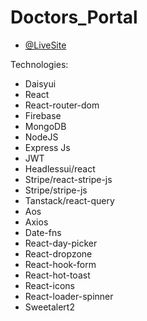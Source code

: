 # Doctors_Portal

- [@LiveSite](https://dorctors-portal-auth.web.app/)

Technologies:

- Daisyui
- React
- React-router-dom
- Firebase
- MongoDB
- NodeJS
- Express Js
- JWT
- Headlessui/react
- Stripe/react-stripe-js
- Stripe/stripe-js
- Tanstack/react-query
- Aos
- Axios
- Date-fns
- React-day-picker
- React-dropzone
- React-hook-form
- React-hot-toast
- React-icons
- React-loader-spinner
- Sweetalert2
